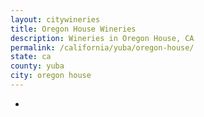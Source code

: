 ```yaml
---
layout: citywineries
title: Oregon House Wineries
description: Wineries in Oregon House, CA
permalink: /california/yuba/oregon-house/
state: ca
county: yuba
city: oregon house
---
```

-
